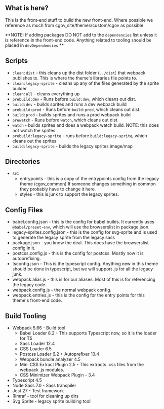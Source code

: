 
## What is here?
This is the front-end stuff to build the new front-end. Where possible we reference as much from cgov_site/themes/custom/cgov as possible.

**NOTE: If adding packages DO NOT add to the `dependencies` list unless it is reference in the front-end code. Anything related to tooling should be placed in `devDependencies` **

## Scripts
* `clean:dist` - this cleans up the dist folder (`../dist`) that webpack publishes to. This is where the theme's libraries file points to.
* `clean:legacy-sprite` - cleans up any of the files generated by the sprite builder
* `clean:all` - cleans everything up
* `prebuild:dev` - Runs before `build:dev`, which cleans out dist.
* `build:dev` - builds sprites and runs a dev webpack build
* `prebuild:prod` - Runs before `build:prod`, which cleans out dist.
* `build:prod` - builds sprites and runs a prod webpack build
* `prewatch` - Runs before `watch`, which cleans out dist.
* `watch` - builds sprites and does a webpack watch build. NOTE: this does not watch the sprites.
* `prebuild:legacy-sprite` - runs before `build:legacy-sprite`, which cleans out the sprites
* `build:legacy-sprite` - builds the legacy sprites image/map

## Directories
* src
  * entrypoints - this is a copy of the entrypoints config from the legacy theme (cgov_common) If someone changes something in common they probably have to change it here.
  * styles - this is junk to support the legacy sprites.

## Config Files
* babel.config.json - this is the config for babel builds. It currently uses `@babel/preset-env`, which will use the browserslist in package.json.
* legacy-sprites.config.json - this is the config for svg-sprite and is used to generate the legacy sprite from the legacy sass
* package.json - you know the deal. This does have the browserslist config in it.
* postcss.config.js - this is the config for postcss. Mostly now it is autoprefixing.
* tsconfig.json - This is the typescript config. Anything new in this theme should be done in typescript, but we will support .js for all the legacy junk.
* webpack.alias.js - this is for our aliases. Most of this is for referencing the legacy code.
* webpack.config.js - the normal webpack config.
* webpack.entries.js - this is the config for the entry points for this theme's front-end code.

## Build Tooling
* Webpack 5.66 - Build tool
  * Babel Loader 8.2 - This supports Typescript now, so it is the loader for TS
  * Sass Loader 12.4
  * CSS Loader 6.5
  * Postcss Loader 6.2 + Autoprefixer 10.4
  * Webpack bundle analyzer 4.5
  * Mini CSS Extract Plugin 2.5 - This extracts .css files from the webpack .js modules.
  * CSS Minimizer Webpack Plugin - 3.4
* Typescript 4.5
* Node Sass 7.0 - Sass transpiler
* Jest 27 - Test framework
* Rimraf - tool for cleaning up dirs
* Svg Sprite - legacy sprite building tool

